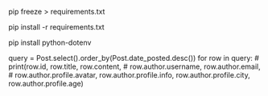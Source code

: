pip freeze > requirements.txt

pip install -r requirements.txt


pip install python-dotenv


query = Post.select().order_by(Post.date_posted.desc())
for row in query:
    #     print(row.id, row.title, row.content,
    #           row.author.username, row.author.email,
    #           row.author.profile.avatar, row.author.profile.info, row.author.profile.city, row.author.profile.age)
